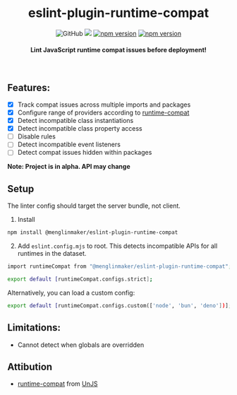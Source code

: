 <h1 align="center">eslint-plugin-runtime-compat</h1>

<div flex align="center">
<img alt="GitHub" src="https://img.shields.io/github/license/menglinmaker/eslint-plugin-runtime-compat">
<img src="https://img.shields.io/github/actions/workflow/status/menglinmaker/eslint-plugin-runtime-compat/CI.yml">
<a href="https://badge.fury.io/js/@menglinmaker%2Feslint-plugin-runtime-compat"><img src="https://badge.fury.io/js/@menglinmaker%2Feslint-plugin-runtime-compat.svg" alt="npm version"></a>
<a href="https://npm-stat.com/charts.html?package=eslint-plugin-runtime-compat"><img src="https://img.shields.io/npm/dm/eslint-plugin-runtime-compat.svg" alt="npm version"></a>
</div>

<h4 align="center">Lint JavaScript runtime compat issues before deployment!</h4>

&nbsp;

## Features:
- [x] Track compat issues across multiple imports and packages
- [x] Configure range of providers according to [runtime-compat](https://runtime-compat.unjs.io/)
- [x] Detect incompatible class instantiations
- [x] Detect incompatible class property access
- [ ] Disable rules
- [ ] Detect incompatible event listeners
- [ ] Detect compat issues hidden within packages

**Note: Project is in alpha. API may change**

## Setup

The linter config should target the server bundle, not client.

1. Install
```Bash
npm install @menglinmaker/eslint-plugin-runtime-compat
```

2. Add `eslint.config.mjs` to root. This detects incompatible APIs for all runtimes in the dataset.
```Bash
import runtimeCompat from "@menglinmaker/eslint-plugin-runtime-compat";

export default [runtimeCompat.configs.strict];
```

Alternatively, you can load a custom config:
```Bash
export default [runtimeCompat.configs.custom(['node', 'bun', 'deno'])];
```

## Limitations:
- Cannot detect when globals are overridden

## Attibution
- [runtime-compat](https://github.com/unjs/runtime-compat) from [UnJS](https://github.com/unjs)
